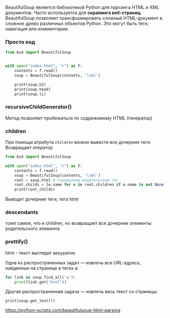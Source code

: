 
BeautifulSoup является библиотекой Python для парсинга HTML и XML документов. Часто используется для **скрапинга веб-страниц**. BeautifulSoup позволяет трансформировать сложный HTML-документ в сложное древо различных объектов Python. Это могут быть теги, навигация или комментарии.


### Просто код
``` python
from bs4 import BeautifulSoup


with open("index.html", "r") as f:
    contents = f.read()
    soup = BeautifulSoup(contents, 'lxml')

    print(soup.h2)
    print(soup.head)
    print(soup.li)

```

### recursiveChildGenerator()

Метод позволяет пробежаться по содрежимому HTML (генератор)

### children

При помощи атрибута `children` можно вывести все дочерние теги. Возвращает итератор

``` python
from bs4 import BeautifulSoup

with open("index.html", "r") as f:
    contents = f.read()
    soup = BeautifulSoup(contents, 'lxml')
    root = soup.html # определяем родительский тег
    root_childs = [e.name for e in root.children if e.name is not None]
    print(root_childs)
```
Выводит дочерние теги, тега html 


### descendants

тоже самое, что и children, но возвращает все дочерние элементы родительского элемента


### prettify()

html - текст выглядит аккуратне


Одна из распространенных задач — извлечь все URL-адреса, найденные на странице в тегах a:

``` python
for link in soup.find_all('a'):
    print(link.get('href'))
```

Другая распространенная задача — извлечь весь текст со страницы:

`print(soup.get_text())`


https://python-scripts.com/beautifulsoup-html-parsing
